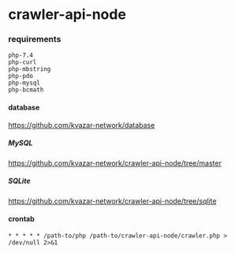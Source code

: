 # crawler-api-node

### requirements
```
php-7.4
php-curl
php-mbstring
php-pdo
php-mysql
php-bcmath
```
#### database

https://github.com/kvazar-network/database

##### MySQL

https://github.com/kvazar-network/crawler-api-node/tree/master

##### SQLite

https://github.com/kvazar-network/crawler-api-node/tree/sqlite

#### crontab
```
* * * * * /path-to/php /path-to/crawler-api-node/crawler.php > /dev/null 2>&1
```
